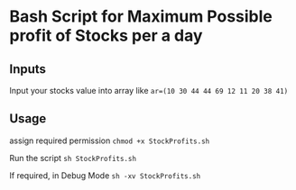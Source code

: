 # Bash Script for Maximum Possible profit of Stocks per a day


## Inputs
Input your stocks value into array
like `ar=(10 30 44 44 69 12 11 20 38 41)`

## Usage
assign required permission 
`chmod +x StockProfits.sh`

Run the script
`sh StockProfits.sh`

If required, in Debug Mode
`sh -xv StockProfits.sh`
